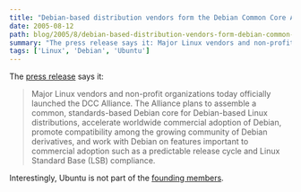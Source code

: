 ```yaml
---
title: "Debian-based distribution vendors form the Debian Common Core Alliance"
date: 2005-08-12
path: blog/2005/8/debian-based-distribution-vendors-form-debian-common-core-alliance
summary: "The press release says it: Major Linux vendors and non-profit organizations today officially launched the DCC Alliance."
tags: ['Linux', 'Debian', 'Ubuntu']
---
```


The <a href="http://www.dccalliance.org/press.html">press release</a> says 
it:

<blockquote>
Major Linux vendors and
non-profit organizations today officially launched the DCC Alliance. The
Alliance plans to assemble a common, standards-based Debian core for
Debian-based Linux distributions, accelerate worldwide commercial adoption
of Debian, promote compatibility among the growing community of Debian
derivatives, and work with Debian on features important to commercial
adoption such as a predictable release cycle and Linux Standard Base (LSB)
compliance.
</blockquote> 

Interestingly, Ubuntu is not part of the <a href="http://www.dccalliance.org/members.html">founding members</a>. 

